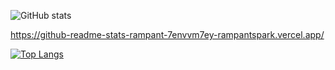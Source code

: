 

![GitHub stats](https://github-readme-stats-rampant-7envvm7ey-rampantspark.vercel.app/api?username=rampantspark&show_icons=true&theme=synthwave&count_private=true)

https://github-readme-stats-rampant-7envvm7ey-rampantspark.vercel.app/

[![Top Langs](https://github-readme-stats-rampant-7envvm7ey-rampantspark.vercel.app/api/top-langs/?username=rampantspark&theme=synthwave&langs_count=10&hide=css,asp.net,html,scss,shell,typescript,javascript,glsl,haxe,meson,makefile,nix,roff)](https://github.com/rampantspark/github-readme-stats)

